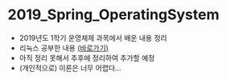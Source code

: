 # 2019_Spring_OperatingSystem
- 2019년도 1학기 운영체제 과목에서 배운 내용 정리
- 리눅스 공부한 내용 [(바로가기)](https://github.com/KangBokyeong/Study_Linux)
- 아직 정리 못해서 추후에 정리하여 추가할 예정
- (개인적으로) 이론은 너무 어렵다...
